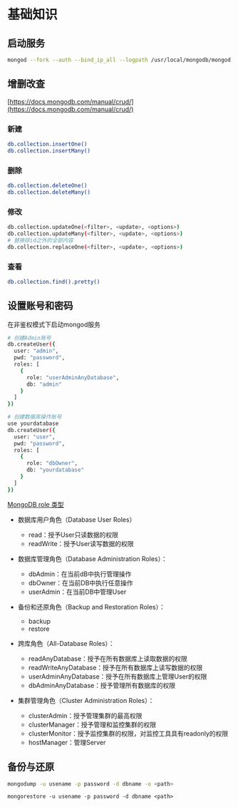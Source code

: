 # 基础知识

## 启动服务

```bash
mongod --fork --auth --bind_ip_all --logpath /usr/local/mongodb/mongod.log
```

## 增删改查

[https://docs.mongodb.com/manual/crud/](https://docs.mongodb.com/manual/crud/)

### 新建
```bash
db.collection.insertOne()
db.collection.insertMany()
```

### 删除
```bash
db.collection.deleteOne()
db.collection.deleteMany()
```

### 修改
```bash
db.collection.updateOne(<filter>, <update>, <options>)
db.collection.updateMany(<filter>, <update>, <options>)
# 替换除id之外的全部内容
db.collection.replaceOne(<filter>, <update>, <options>)
```

### 查看
```bash
db.collection.find().pretty()
```


## 设置账号和密码

在非鉴权模式下启动mongod服务

```bash
# 创建Admin账号
db.createUser({
  user: "admin",
  pwd: "password",
  roles: [
    {
      role: "userAdminAnyDatabase",
      db: "admin"
    }
  ]
})

# 创建数据库操作账号
use yourdatabase
db.createUser({
  user: "user",
  pwd: "password",
  roles: [
    {
      role: "dbOwner",
      db: "yourdatabase"
    }
  ]
})
```

[MongoDB role 类型](https://docs.mongodb.com/manual/reference/built-in-roles/)


- 数据库用户角色（Database User Roles）
  - read：授予User只读数据的权限
  - readWrite：授予User读写数据的权限

- 数据库管理角色（Database Administration Roles）：
  - dbAdmin：在当前dB中执行管理操作
  - dbOwner：在当前DB中执行任意操作
  - userAdmin：在当前DB中管理User

- 备份和还原角色（Backup and Restoration Roles）：
  - backup
  - restore

- 跨库角色（All-Database Roles）：
  - readAnyDatabase：授予在所有数据库上读取数据的权限
  - readWriteAnyDatabase：授予在所有数据库上读写数据的权限
  - userAdminAnyDatabase：授予在所有数据库上管理User的权限
  - dbAdminAnyDatabase：授予管理所有数据库的权限

- 集群管理角色（Cluster Administration Roles）：
  - clusterAdmin：授予管理集群的最高权限
  - clusterManager：授予管理和监控集群的权限
  - clusterMonitor：授予监控集群的权限，对监控工具具有readonly的权限
  - hostManager：管理Server

## 备份与还原

```bash
mongodump -u usename -p password -d dbname -o <path>
```

```
mongorestore -u usename -p password -d dbname <path>
```

